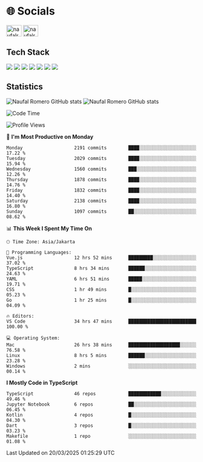 <h1 align="">🌐 Socials</h1>
<p align="left">
<a href="https://linkedin.com/in/naufal-romero-putra-pratama-9ab816177/" target="blank"><img align="center" src="https://raw.githubusercontent.com/rahuldkjain/github-profile-readme-generator/master/src/images/icons/Social/linked-in-alt.svg" alt="naufalromero" height="30" width="40" /></a>
<a href="https://instagram.com/naufalromero" target="blank"><img align="center" src="https://raw.githubusercontent.com/rahuldkjain/github-profile-readme-generator/master/src/images/icons/Social/instagram.svg" alt="naufalromero" height="30" width="40" /></a>
</p>


<h2 align="">Tech Stack</h2>
<div align="">
  <img src="https://img.shields.io/badge/next.js-000000?style=for-the-badge&logo=nextdotjs&logoColor=white"/>
 <img src="https://img.shields.io/badge/typescript-%23007ACC.svg?style=for-the-badge&logo=typescript&logoColor=white"/>
 <img src="https://img.shields.io/badge/react-%2320232a.svg?style=for-the-badge&logo=react&logoColor=%2361DAFB"/>
 <img src="https://img.shields.io/badge/tailwindcss-%2338B2AC.svg?style=for-the-badge&logo=tailwind-css&logoColor=white"/>
 <img src="https://img.shields.io/badge/Prisma-3982CE?style=for-the-badge&logo=Prisma&logoColor=white"/>
 <img src="https://img.shields.io/badge/javascript-%23323330.svg?style=for-the-badge&logo=javascript&logoColor=%23F7DF1E"/>
 <img src="https://img.shields.io/badge/java-%23ED8B00.svg?style=for-the-badge&logo=openjdk&logoColor=white"/>
</div>


<h2 align="">Statistics</h2>
<div align="">
<img src="https://github-readme-stats-xi-nine-74.vercel.app/api?username=romves&show_icons=true&theme=tokyonight&include_all_commits=true&count_private=true" alt="Naufal Romero GitHub stats"/>
<img src="https://github-readme-stats-xi-nine-74.vercel.app/api/top-langs/?username=romves&theme=tokyonight&hide_border=false&include_all_commits=true&count_private=true&layout=compact" alt="Naufal Romero GitHub stats"/>
</div>

<!--START_SECTION:waka-->
![Code Time](http://img.shields.io/badge/Code%20Time-2%2C185%20hrs%2052%20mins-blue)

![Profile Views](http://img.shields.io/badge/Profile%20Views-1-blue)

📅 **I'm Most Productive on Monday** 

```text
Monday                   2191 commits        ████░░░░░░░░░░░░░░░░░░░░░   17.22 % 
Tuesday                  2029 commits        ████░░░░░░░░░░░░░░░░░░░░░   15.94 % 
Wednesday                1560 commits        ███░░░░░░░░░░░░░░░░░░░░░░   12.26 % 
Thursday                 1878 commits        ████░░░░░░░░░░░░░░░░░░░░░   14.76 % 
Friday                   1832 commits        ████░░░░░░░░░░░░░░░░░░░░░   14.40 % 
Saturday                 2138 commits        ████░░░░░░░░░░░░░░░░░░░░░   16.80 % 
Sunday                   1097 commits        ██░░░░░░░░░░░░░░░░░░░░░░░   08.62 % 
```


📊 **This Week I Spent My Time On** 

```text
🕑︎ Time Zone: Asia/Jakarta

💬 Programming Languages: 
Vue.js                   12 hrs 52 mins      █████████░░░░░░░░░░░░░░░░   37.02 % 
TypeScript               8 hrs 34 mins       ██████░░░░░░░░░░░░░░░░░░░   24.63 % 
YAML                     6 hrs 51 mins       █████░░░░░░░░░░░░░░░░░░░░   19.71 % 
CSS                      1 hr 49 mins        █░░░░░░░░░░░░░░░░░░░░░░░░   05.23 % 
Go                       1 hr 25 mins        █░░░░░░░░░░░░░░░░░░░░░░░░   04.09 % 

🔥 Editors: 
VS Code                  34 hrs 47 mins      █████████████████████████   100.00 % 

💻 Operating System: 
Mac                      26 hrs 38 mins      ███████████████████░░░░░░   76.58 % 
Linux                    8 hrs 5 mins        ██████░░░░░░░░░░░░░░░░░░░   23.28 % 
Windows                  2 mins              ░░░░░░░░░░░░░░░░░░░░░░░░░   00.14 % 
```

**I Mostly Code in TypeScript** 

```text
TypeScript               46 repos            ████████████░░░░░░░░░░░░░   49.46 % 
Jupyter Notebook         6 repos             ██░░░░░░░░░░░░░░░░░░░░░░░   06.45 % 
Kotlin                   4 repos             █░░░░░░░░░░░░░░░░░░░░░░░░   04.30 % 
Dart                     3 repos             █░░░░░░░░░░░░░░░░░░░░░░░░   03.23 % 
Makefile                 1 repo              ░░░░░░░░░░░░░░░░░░░░░░░░░   01.08 % 
```




 Last Updated on 20/03/2025 01:25:29 UTC
<!--END_SECTION:waka-->
